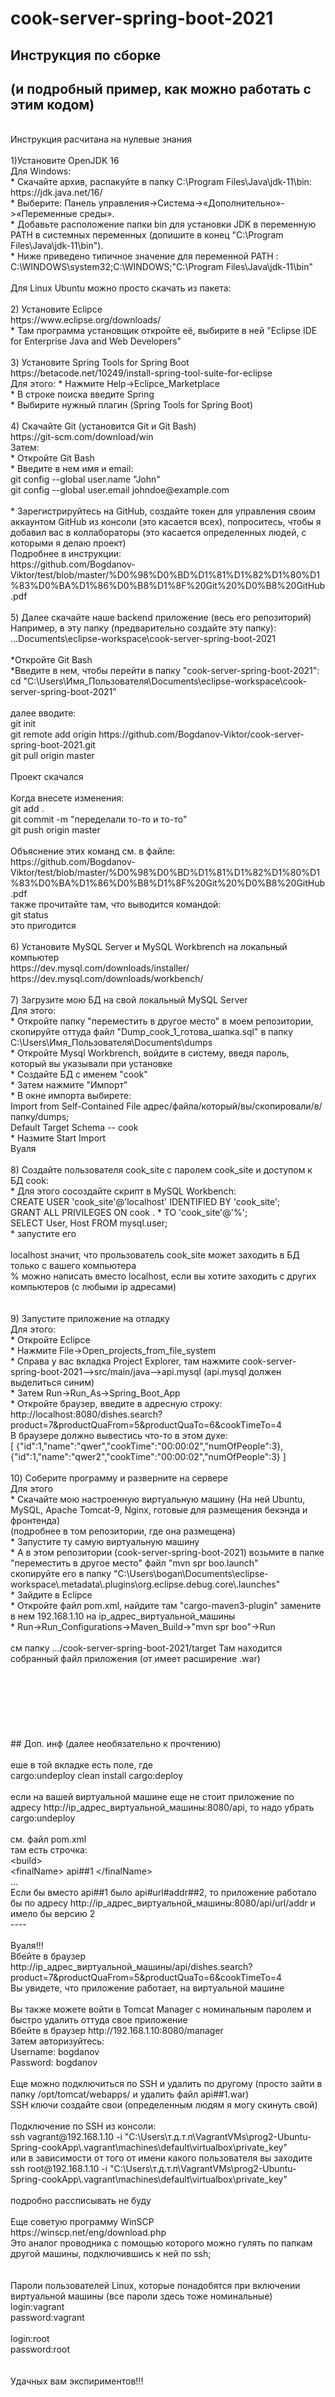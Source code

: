 # cook-server-spring-boot-2021
## Инструкция по сборке
## (и подробный пример, как можно работать с этим кодом)
<br>
Инструкция расчитана на нулевые знания<br>
<br>
1)Установите OpenJDK 16<br>
Для Windows:<br>
* Скачайте архив, распакуйте в папку C:\Program Files\Java\jdk-11\bin:<br>
https://jdk.java.net/16/<br>
* Выберите: Панель управления->Система->«Дополнительно»->«Переменные среды».<br>
* Добавьте расположение папки bin для установки JDK в переменную PATH в системных переменных (допишите в конец "C:\Program Files\Java\jdk-11\bin").<br>
* Ниже приведено типичное значение для переменной PATH :<br>
  C:\WINDOWS\system32;C:\WINDOWS;"C:\Program Files\Java\jdk-11\bin"<br>
<br>
Для Linux Ubuntu можно просто скачать из пакета:<br>
<br>
2) Установите Eclipce <br>
https://www.eclipse.org/downloads/<br>
* Там программа установщик откройте её, выбирите в ней "Eclipse IDE for Enterprise Java and Web Developers"<br>
<br>
3) Установите Spring Tools for Spring Boot<br>
https://betacode.net/10249/install-spring-tool-suite-for-eclipse<br>
Для этого:
* Нажмите Help->Eclipce_Marketplace<br>
* В строке поиска введите Spring<br>
* Выбирите нужный плагин (Spring Tools for Spring Boot)<br>
<br>
4) Скачайте Git (установится Git и Git Bash)<br>
https://git-scm.com/download/win<br>
Затем:<br>
* Откройте Git Bash<br>
* Введите в нем имя и email:<br>
git config --global user.name "John"<br>
git config --global user.email johndoe@example.com<br>
<br>
* Зарегистрируйтесь на GitHub, создайте токен для управления своим аккаунтом GitHub из консоли (это касается всех), попроситесь, чтобы я добавил вас в коллабораторы (это касается определенных людей, с которыми я делаю проект)<br>
Подробнее в инструкции:<br>
https://github.com/Bogdanov-Viktor/test/blob/master/%D0%98%D0%BD%D1%81%D1%82%D1%80%D1%83%D0%BA%D1%86%D0%B8%D1%8F%20Git%20%D0%B8%20GitHub.pdf<br>
<br>
5) Далее скачайте наше backend приложение (весь его репозиторий)<br>
Например, в эту папку (предварительно создайте эту папку):<br>
...Documents\eclipse-workspace\cook-server-spring-boot-2021<br>
<br>
*Откройте Git Bash<br>
*Введите в нем, чтобы перейти в папку "cook-server-spring-boot-2021":<br>
cd "C:\Users\Имя_Пользователя\Documents\eclipse-workspace\cook-server-spring-boot-2021"<br>
<br>
далее вводите:<br>
git init<br>
git remote add origin https://github.com/Bogdanov-Viktor/cook-server-spring-boot-2021.git<br>
git pull origin master<br>
<br>
Проект скачался<br>
<br>
Когда внесете изменения:<br>
git add .<br>
git commit -m "переделали то-то и то-то"<br>
git push origin master<br>
<br>
Объяснение этих команд см. в файле:<br>
https://github.com/Bogdanov-Viktor/test/blob/master/%D0%98%D0%BD%D1%81%D1%82%D1%80%D1%83%D0%BA%D1%86%D0%B8%D1%8F%20Git%20%D0%B8%20GitHub.pdf<br>
также прочитайте там, что выводится командой:<br>
git status<br>
 это пригодится<br>
<br>
6) Установите MySQL Server и MySQL Workbrench на локальный компьютер<br>
https://dev.mysql.com/downloads/installer/<br>
https://dev.mysql.com/downloads/workbench/<br>
<br>
7) Загрузите мою БД на свой локальный MySQL Server<br>
Для этого:<br>
* Откройте папку "переместить в другое место" в моем репозитории, скопируйте оттуда файл "Dump_cook_1_готова_шапка.sql" в папку C:\Users\Имя_Пользователя\Documents\dumps<br>
* Откройте Mysql Workbrench, войдите в систему, введя пароль, который вы указывали при установке<br>
* Создайте БД с именем "cook"<br>
* Затем нажмите "Импорт"<br>
* В окне импорта выбирете:<br>
Import from Self-Contained File адрес/файла/который/вы/скопировали/в/папку/dumps;<br>
Default Target Schema -- cook<br>
* Назмите Start Import<br>
Вуаля<br>
<br>
8) Создайте пользователя cook_site с паролем cook_site и доступом к БД cook:<br>
* Для этого сосоздайте скрипт в MySQL Workbench:<br>
CREATE USER 'cook_site'@'localhost' IDENTIFIED BY 'cook_site';<br>
GRANT ALL PRIVILEGES ON cook . * TO 'cook_site'@'%';<br>
SELECT User, Host FROM mysql.user;<br>
* запустите его<br>
<br>
localhost значит, что прользователь cook_site может заходить в БД только с вашего компьютера<br>
% можно написать вместо localhost, если вы хотите заходить с других компьютеров (с любыми ip адресами)<br>
<br>
<br>
9) Запустите приложение на отладку<br>
Для этого:<br>
* Откройте Eclipce<br>
* Нажмите File->Open_projects_from_file_system<br>
* Справа у вас вкладка Project Explorer, там нажмите cook-server-spring-boot-2021-->src/main/java-->api.mysql (api.mysql должен выделиться синим)<br>
* Затем Run->Run_As->Spring_Boot_App<br>
* Откройте браузер, введите в адресную строку:<br>
 http://localhost:8080/dishes.search?product=7&productQuaFrom=5&productQuaTo=6&cookTimeTo=4<br>
В браузере должно вывестись что-то в этом духе:<br>
 [ {"id":1,"name":"qwer","cookTime":"00:00:02","numOfPeople":3}, {"id":1,"name":"qwer2","cookTime":"00:00:02","numOfPeople":3} ]<br>
<br>
10) Соберите программу и разверните на сервере<br>
Для этого<br>
* Скачайте мою настроенную виртуальную машину (На ней Ubuntu, MySQL, Apache Tomcat-9, Nginx, готовые для размещения бекэнда и фронтенда)<br>
(подробнее в том репозитории, где она размещена)<br>
* Запустите ту самую виртуальную машину<br>
* А в этом репозитории (cook-server-spring-boot-2021) возьмите в папке "переместить в другое место" файл "mvn spr boo.launch"<br>
скопируйте его в папку "C:\Users\bogan\Documents\eclipse-workspace\.metadata\.plugins\org.eclipse.debug.core\.launches"<br>
* Зайдите в Eclipce<br>
* Откройте файл pom.xml, найдите там "cargo-maven3-plugin" замените в нем 192.168.1.10 на ip_адрес_виртуальной_машины<br>
* Run->Run_Configurations->Maven_Build->"mvn spr boo"->Run<br>
<br>
cм папку .../cook-server-spring-boot-2021/target Там находится собранный файл приложения (от имеет расширение .war)<br>
<br>
<br>
<br>
<br>
<br>
<br>
<br>
## Доп. инф (далее необязательно к прочтению)<br>
<br>
еше в той вкладке есть поле, где<br>
cargo:undeploy clean install cargo:deploy<br>
<br>
если на вашей виртуальной машине еще не стоит приложение по адресу http://ip_адрес_виртуальной_машины:8080/api, то надо убрать cargo:undeploy <br>
<br>
см. файл pom.xml<br>
там есть строчка:<br>
&ltbuild&gt    <br>
&ltfinalName&gt api##1 &lt/finalName&gt   <br>
...<br>
Если бы вместо api##1 было api#url#addr##2, то приложение работало бы по адресу http://ip_адрес_виртуальной_машины:8080/api/url/addr и имело бы версию 2<br>
----<br>
<br>
Вуаля!!!<br>
Вбейте в браузер<br>
http://ip_адрес_виртуальной_машины/api/dishes.search?product=7&productQuaFrom=5&productQuaTo=6&cookTimeTo=4<br>
Вы увидете, что приложение работает, на виртуальной машине<br>
<br>
Вы также можете войти в Tomcat Manager с номинальным паролем и быстро удалить оттуда свое приложение<br>
Вбейте в браузер http://192.168.1.10:8080/manager<br>
Затем авторизуйтесь:<br>
Username: bogdanov<br>
Password: bogdanov<br>
<br>
Еще можно подключиться по SSH и удалить по другому (просто зайти в папку /opt/tomcat/webapps/ и удалить файл api##1.war)<br>
SSH ключи создайте свои (определенным людям я могу скинуть свой)<br>
<br>
Подключение по SSH из консоли:<br>
ssh vagrant@192.168.1.10 -i "C:\Users\т.д.т.п\VagrantVMs\prog2-Ubuntu-Spring-cookApp\.vagrant\machines\default\virtualbox\private_key"<br>
или в зависимости от того от имени какого пользователя вы заходите<br>
ssh root@192.168.1.10 -i "C:\Users\т.д.т.п\VagrantVMs\prog2-Ubuntu-Spring-cookApp\.vagrant\machines\default\virtualbox\private_key"<br>
<br>
подробно рассписывать не буду<br>
<br>
Еще советую программу WinSCP<br>
https://winscp.net/eng/download.php<br>
Это аналог проводника c помощью которого можно гулять по папкам другой машины, подключившись к ней по ssh;<br>
<br>
<br>
Пароли пользователей Linux, которые понадобятся при включении виртуальной машины (все пароли здесь тоже номинальные)<br>
login:vagrant<br>
password:vagrant<br>
<br>
login:root<br>
password:root<br>
<br>
<br>
Удачных вам экспириментов!!!
